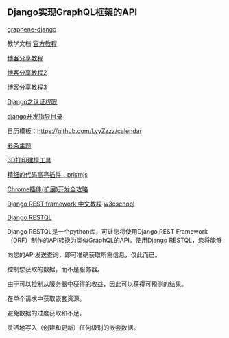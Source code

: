
## Django实现GraphQL框架的API
[graphene-django](https://docs.graphene-python.org/projects/django/en/latest/)

教学文档
  [官方教程](https://docs.graphene-python.org/projects/django/en/latest/installation/)
  
  [博客分享教程](https://blog.csdn.net/ns2250225/article/details/79348914)
  
  [博客分享教程2](https://blog.csdn.net/weixin_33755847/article/details/92579950)
  
  [博客分享教程3](https://www.cnblogs.com/qinghuaL/p/13264465.html)
  
  [Django之认证权限](https://www.cnblogs.com/xuxingping/p/11129095.html)
  
  [django开发指导目录](https://www.cnblogs.com/xuxingping/p/11122399.html)


日历模板：https://github.com/LyyZzzz/calendar


[彩条主题](https://guillaumegouessan.com/)

[3D打印建模工具](http://www.mohou.com/zhishitang/272.html)

[精细的代码高亮插件：prismjs](https://prismjs.com/index.html)


[Chrome插件(扩展)开发全攻略](https://www.cnblogs.com/liuxianan/p/chrome-plugin-develop.html)



[Django REST framework 中文教程](https://www.w3cschool.cn/lxraw/lxraw-pdz435oa.html)
[w3cschool](https://www.w3cschool.cn/)


[Django RESTQL](https://django-restql.yezyilomo.com/)

Django RESTQL是一个python库，可让您将使用Django REST Framework（DRF）制作的API转换为类似GraphQL的API。使用Django RESTQL，您将能够

向您的API发送查询，即可准确获取所需信息，仅此而已。

控制您获取的数据，而不是服务器。

由于可以控制从服务器中获得的收益，因此可以获得可预测的结果。

在单个请求中获取嵌套资源。

避免数据的过度获取和不足。

灵活地写入（创建和更新）任何级别的嵌套数据。
